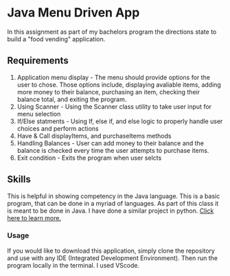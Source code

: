 # Java Menu Driven App

In this assignment as part of my bachelors program the directions state to build a "food vending" application.

## Requirements

1. Application menu display - The menu should provide options for the user to chose. Those options include, displaying avaliable items, adding more money to their balance, purchasing an item, checking their balance total, and exiting the program.
2. Using Scanner - Using the Scanner class utility to take user input for menu selection
3. If/Else statments - Using If, else if, and else logic to properly handle user choices and perform actions
4. Have & Call displayItems, and purchaseItems methods
5. Handling Balances - User can add money to their balance and the balance is checked every time the user attempts to purchase items.
6. Exit condition - Exits the program when user selcts

## Skills

This is helpful in showing competency in the Java language. This is a basic program, that can be done in a myriad of languages. As part of this class it is meant to be done in Java. I have done a similar project in python. [Click here to learn more.](https://github.com/Thommond/Command-line-war)

### Usage

If you would like to download this application, simply clone the repository and use with any IDE (Integrated Development Environment). Then run the program locally in the terminal. I used VScode.

